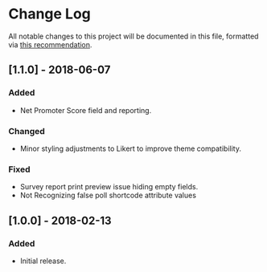 # Change Log
All notable changes to this project will be documented in this file, formatted via [this recommendation](http://keepachangelog.com/).

## [1.1.0] - 2018-06-07
### Added
- Net Promoter Score field and reporting.

### Changed
- Minor styling adjustments to Likert to improve theme compatibility.

### Fixed
- Survey report print preview issue hiding empty fields.
- Not Recognizing false poll shortcode attribute values

## [1.0.0] - 2018-02-13
### Added
- Initial release.
